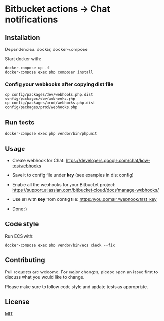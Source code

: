 # Bitbucket actions -> Chat notifications 

## Installation
Dependencies:
docker, docker-compose

Start docker with:
```
docker-compose up -d
docker-compose exec php composer install
```
### Config your webhooks after copying dist file
```
cp config/packages/dev/webhooks.php.dist config/packages/dev/webhooks.php
cp config/packages/prod/webhooks.php.dist config/packages/prod/webhooks.php
```

## Run tests
```
docker-compose exec php vendor/bin/phpunit
```

## Usage
- Create webhook for Chat: https://developers.google.com/chat/how-tos/webhooks

- Save it to config file under **key** (see examples in dist config)

- Enable all the webhooks for your Bitbucket project:
https://support.atlassian.com/bitbucket-cloud/docs/manage-webhooks/

- Use url with **key** from config file:
https://you.domain/webhook/first_key

- Done :)

## Code style
Run ECS with:
```
docker-compose exec php vendor/bin/ecs check --fix
```

## Contributing
Pull requests are welcome. For major changes, please open an issue first to discuss what you would like to change.

Please make sure to follow code style and update tests as appropriate.

## License
[MIT](https://choosealicense.com/licenses/mit/)






